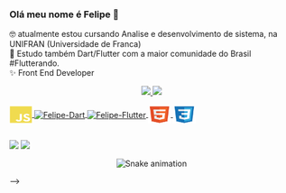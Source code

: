### Olá meu nome é Felipe 👋
🤓 atualmente estou cursando Analise e desenvolvimento de sistema, na UNIFRAN (Universidade de Franca)
<br />
📱 Estudo também Dart/Flutter com a maior comunidade do Brasil #Flutterando.
<br />
✨ Front End Developer


<div align="center">
  <a href="https://github.com/fpinheir0">
  <img height="180em" src="https://github-readme-stats.vercel.app/api?username=fpinheir0&show_icons=true&theme=merko&include_all_commits=true&count_private=true"/>
  <img height="180em" src="https://github-readme-stats.vercel.app/api/top-langs/?username=fpinheir0&layout=compact&langs_count=7&theme=merko"/>
</div>

<div style="display: inline_block"><br>
  <img align="center" alt="Felipe-Js" height="30" width="40" src="https://raw.githubusercontent.com/devicons/devicon/master/icons/javascript/javascript-plain.svg">
  <img align="center" alt="Felipe-Dart" height="30" width="40" src="https://cdn.jsdelivr.net/gh/devicons/devicon/icons/dart/dart-plain.svg">
  <img align="center" alt="Felipe-Flutter" height="30" width="40" src="https://cdn.jsdelivr.net/gh/devicons/devicon/icons/flutter/flutter-original.svg">
  <img align="center" alt="Felipe-HTML" height="30" width="40" src="https://raw.githubusercontent.com/devicons/devicon/master/icons/html5/html5-original.svg">
  <img align="center" alt="Felipe-CSS" height="30" width="40" src="https://raw.githubusercontent.com/devicons/devicon/master/icons/css3/css3-original.svg">
</div>
  
 ##
  
  <div>
      <a href="https://www.instagram.com/_pinheir0/" target="_blank"><img src="https://img.shields.io/badge/-Instagram-%23E4405F?style=for-the-badge&logo=instagram&logoColor=white" target="_blank"></a>
  <a href="https://www.linkedin.com/in/felipeluizpinheiro/" target="_blank"><img src="https://img.shields.io/badge/-LinkedIn-%230077B5?style=for-the-badge&logo=linkedin&logoColor=white" target="_blank"></a> 
  </div>

<div align="center">
  
  ![Snake animation](https://github.com/fpinheir0/fpinheir0/blob/main/.github/workflows/snake.yml)
  
</div> -->
